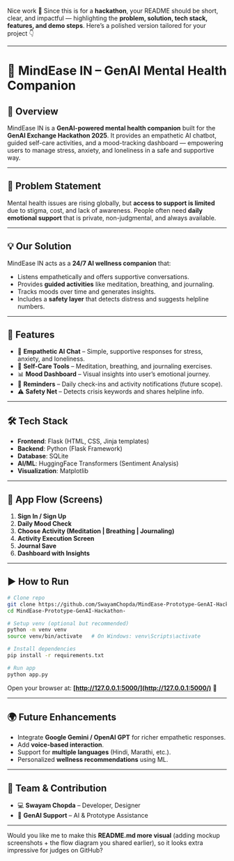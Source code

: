 Nice work 🚀 Since this is for a **hackathon**, your README should be short, clear, and impactful — highlighting the **problem, solution, tech stack, features, and demo steps**. Here’s a polished version tailored for your project 👇

---

# 🧠 MindEase IN – GenAI Mental Health Companion

## 🌟 Overview

MindEase IN is a **GenAI-powered mental health companion** built for the **GenAI Exchange Hackathon 2025**.
It provides an empathetic AI chatbot, guided self-care activities, and a mood-tracking dashboard — empowering users to manage stress, anxiety, and loneliness in a safe and supportive way.

---

## 🚩 Problem Statement

Mental health issues are rising globally, but **access to support is limited** due to stigma, cost, and lack of awareness.
People often need **daily emotional support** that is private, non-judgmental, and always available.

---

## 💡 Our Solution

MindEase IN acts as a **24/7 AI wellness companion** that:

* Listens empathetically and offers supportive conversations.
* Provides **guided activities** like meditation, breathing, and journaling.
* Tracks moods over time and generates insights.
* Includes a **safety layer** that detects distress and suggests helpline numbers.

---

## 🚀 Features

* 💬 **Empathetic AI Chat** – Simple, supportive responses for stress, anxiety, and loneliness.
* 🧘 **Self-Care Tools** – Meditation, breathing, and journaling exercises.
* 📊 **Mood Dashboard** – Visual insights into user’s emotional journey.
* 🔔 **Reminders** – Daily check-ins and activity notifications (future scope).
* ⚠️ **Safety Net** – Detects crisis keywords and shares helpline info.

---

## 🛠️ Tech Stack

* **Frontend**: Flask (HTML, CSS, Jinja templates)
* **Backend**: Python (Flask Framework)
* **Database**: SQLite
* **AI/ML**: HuggingFace Transformers (Sentiment Analysis)
* **Visualization**: Matplotlib

---

## 📸 App Flow (Screens)

1. **Sign In / Sign Up**
2. **Daily Mood Check**
3. **Choose Activity (Meditation | Breathing | Journaling)**
4. **Activity Execution Screen**
5. **Journal Save**
6. **Dashboard with Insights**

---

## ▶️ How to Run

```bash
# Clone repo
git clone https://github.com/SwayamChopda/MindEase-Prototype-GenAI-Hackathon-.git
cd MindEase-Prototype-GenAI-Hackathon-

# Setup venv (optional but recommended)
python -m venv venv
source venv/bin/activate   # On Windows: venv\Scripts\activate

# Install dependencies
pip install -r requirements.txt

# Run app
python app.py
```

Open your browser at: **[http://127.0.0.1:5000/](http://127.0.0.1:5000/)** 🎉

---

## 🌍 Future Enhancements

* Integrate **Google Gemini / OpenAI GPT** for richer empathetic responses.
* Add **voice-based interaction**.
* Support for **multiple languages** (Hindi, Marathi, etc.).
* Personalized **wellness recommendations** using ML.

---

## 👥 Team & Contribution

* 💻 **Swayam Chopda** – Developer, Designer
* 🤖 **GenAI Support** – AI & Prototype Assistance

---

Would you like me to make this **README.md more visual** (adding mockup screenshots + the flow diagram you shared earlier), so it looks extra impressive for judges on GitHub?
